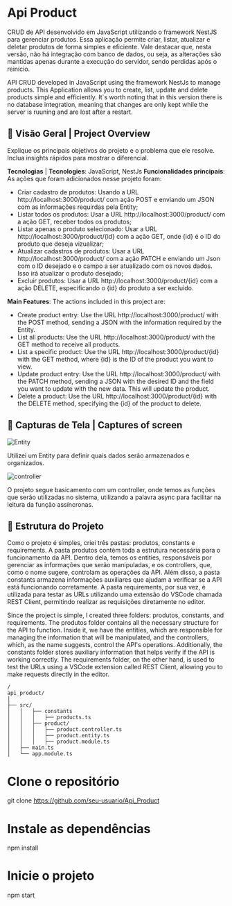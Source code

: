# Api Product

CRUD de API desenvolvido em JavaScript utilizando o framework NestJS para gerenciar produtos. Essa aplicação permite criar, listar, atualizar e deletar produtos de forma simples e eficiente. Vale destacar que, nesta versão, não há integração com banco de dados, ou seja, as alterações são mantidas apenas durante a execução do servidor, sendo perdidas após o reinício.

API CRUD developed in JavaScript using the framework NestJs to manage products. This Application allows you to create, list, update and delete products simple and efficiently. It`s worth noting that in this version there is no database integration, meaning that changes are only kept while the server is ruuning and are lost after a restart.

## 📝 Visão Geral | Project Overview

Explique os principais objetivos do projeto e o problema que ele resolve. Inclua insights rápidos para mostrar o diferencial.

**Tecnologias** | **Tecnologies**: JavaScript, NestJs
**Funcionalidades principais**: As ações que foram adicionados nesse projeto foram:
-  Criar cadastro de produtos: Usando a URL http://localhost:3000/product/ com ação POST e enviando um JSON com as informações requirdas pela Entity;
-  Listar todos os produtos: Usar a URL  http://localhost:3000/product/ com a ação GET, receber todos os produtos;
-  Listar apenas o produto selecionado: Usar a URL  http://localhost:3000/product/{id} com a ação GET, onde {id} é o ID do produto que deseja vizualizar;
-  Atualizar cadastros de produtos: Usar a URL http://localhost:3000/product/ com a ação PATCH e enviando um Json com o ID desejado e o campo a ser atualizado com os novos dados. Isso irá atualizar o produto desejado;
-  Excluir produtos: Usar a URL http://localhost:3000/product/{id} com a ação DELETE, especificando o {id} do produto a ser excluido.

**Main Features**: The actions included in this project are:

- Create product entry: Use the URL http://localhost:3000/product/ with the POST method, sending a JSON with the information required by the Entity.
- List all products: Use the URL http://localhost:3000/product/ with the GET method to receive all products.
- List a specific product: Use the URL http://localhost:3000/product/{id} with the GET method, where {id} is the ID of the product you want to view.
- Update product entry: Use the URL http://localhost:3000/product/ with the PATCH method, sending a JSON with the desired ID and the field you want to update with the new data. This will update the product.
- Delete a product: Use the URL http://localhost:3000/product/{id} with the DELETE method, specifying the {id} of the product to delete.
  
## 📸 Capturas de Tela | Captures of screen

![Entity](https://github.com/user-attachments/assets/c0905ff6-656a-46df-9289-74b261baf398)

Utilizei um Entity para definir quais dados serão armazenados e organizados.

![controller](https://github.com/user-attachments/assets/d8eae434-cebb-43dc-9486-5a45761d1fbb)

 O projeto segue basicamento com um controller, onde temos as funções que serão utilizadas no sistema, utilizando a palavra async para facilitar na leitura da função assíncronas.

 
 

## 📂 Estrutura do Projeto

Como o projeto é simples, criei três pastas: produtos, constants e requirements. A pasta produtos contém toda a estrutura necessária para o funcionamento da API. Dentro dela, temos os entities, responsáveis por gerenciar as informações que serão manipuladas, e os controllers, que, como o nome sugere, controlam as operações da API. Além disso, a pasta constants armazena informações auxiliares que ajudam a verificar se a API está funcionando corretamente. A pasta requirements, por sua vez, é utilizada para testar as URLs utilizando uma extensão do VSCode chamada REST Client, permitindo realizar as requisições diretamente no editor.


Since the project is simple, I created three folders: produtos, constants, and requirements. The produtos folder contains all the necessary structure for the API to function. Inside it, we have the entities, which are responsible for managing the information that will be manipulated, and the controllers, which, as the name suggests, control the API's operations. Additionally, the constants folder stores auxiliary information that helps verify if the API is working correctly. The requirements folder, on the other hand, is used to test the URLs using a VSCode extension called REST Client, allowing you to make requests directly in the editor.



```plaintext
/
api_product/
│
├── src/
│   │   ├── constants
│   │   │   ├── products.ts
│   │   ├── product/
│   │   │   ├── product.controller.ts
│   │   │   ├── product.entity.ts
│   │   │   ├── product.module.ts
│   ├── main.ts
│   └── app.module.ts
```

# Clone o repositório
git clone https://github.com/seu-usuario/Api_Product

# Instale as dependências
npm install

# Inicie o projeto
npm start


